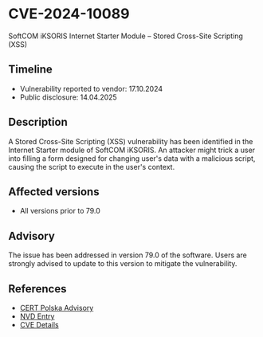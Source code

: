 # CVE-2024-10089
SoftCOM iKSORIS Internet Starter Module – Stored Cross-Site Scripting (XSS)

## Timeline
- Vulnerability reported to vendor: 17.10.2024
- Public disclosure: 14.04.2025

## Description
A Stored Cross-Site Scripting (XSS) vulnerability has been identified in the Internet Starter module of SoftCOM iKSORIS. An attacker might trick a user into filling a form designed for changing user's data with a malicious script, causing the script to execute in the user's context.

## Affected versions
- All versions prior to 79.0

## Advisory
The issue has been addressed in version 79.0 of the software. Users are strongly advised to update to this version to mitigate the vulnerability.

## References
- [CERT Polska Advisory](https://cert.pl/en/posts/2025/04/CVE-2024-10089/)
- [NVD Entry](https://nvd.nist.gov/vuln/detail/CVE-2024-10089)
- [CVE Details](https://www.cve.org/CVERecord?id=CVE-2024-10089)
